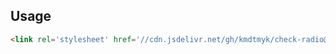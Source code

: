 ## Usage

```html
<link rel='stylesheet' href='//cdn.jsdelivr.net/gh/kmdtmyk/check-radio@latest/dist/main.css'>
```
